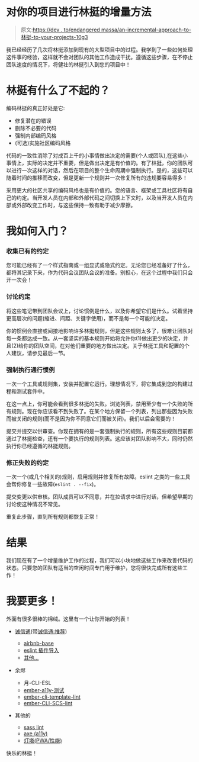 # 对你的项目进行林挺的增量方法

> 原文:[https://dev . to/endangered massa/an-incremental-approach-to-林挺-to-your-projects-10g3](https://dev.to/endangeredmassa/an-incremental-approach-to-linting-to-your-projects-10g3)

我已经经历了几次将林挺添加到现有的大型项目中的过程。我学到了一些如何处理这件事的经验，这样就不会对团队的其他工作造成干扰。遵循这些步骤，在不停止团队速度的情况下，将健壮的林挺引入到您的项目中！

# 林挺有什么了不起的？

编码林挺的真正好处是它:

*   修复潜在的错误
*   删除不必要的代码
*   强制内部编码风格
*   (可选)实施社区编码风格

代码的一致性消除了对成百上千的小事情做出决定的需要(个人或团队),在这些小事情上，实际的决定并不重要，但是做出决定是有价值的。有了林挺，你的团队可以进行一次这样的对话，然后在项目的整个生命周期中强制执行。是的，这些可以随着时间的推移而改变，但是更新一个规则并一次修复所有的违规要容易得多！

采用更大的社区共享的编码风格也是有价值的。您的语言、框架或工具社区将有自己的约定。当开发人员在内部和外部代码之间切换上下文时，以及当开发人员在内部或外部改变工作时，与这些保持一致有助于减少摩擦。

# 我如何入门？

### 收集已有的约定

您可能已经有了一个样式指南或一组显式或隐式约定。无论您已经准备好了什么，都将其记录下来，作为代码会议团队会议的准备。别担心，在这个过程中我们只会开一次会！

### 讨论约定

将这些笔记带到团队会议上，讨论惯例是什么，以及你希望它们是什么。试着坚持更高层次的问题(缩进、间距、关键字使用)，而不是每一个可能的决定。

你的惯例会直接或间接地影响许多林挺规则，但是这些规则太多了，很难让团队对每一条都达成一致。从一套坚实的基本规则开始将允许你(1)做出更少的决定，并且(2)给你的团队空间，在对他们重要的地方做出决定。关于林挺工具和配置的个人建议，请参见最后一节。

### 强制执行通行惯例

一次一个工具或规则集，安装并配置它运行。理想情况下，将它集成到您的构建过程和测试套件中。

在这一点上，你可能会看到很多林挺的失败。浏览列表，禁用至少有一个失败的所有规则。现在你应该看不到失败了。在某个地方保留一个列表，列出那些因为失败而被关闭的规则(而不是因为你不同意它们而被关闭)。我们以后会需要的！

提交并提交以供审查。你现在拥有的是一套强制执行的规则，所有这些规则目前都通过了林挺检查，还有一个要执行的规则列表。这应该对团队影响不大，同时仍然执行你已经遵循的林挺规则。

### 修正失败的约定

一次一个(或几个相关的)规则，启用规则并修复所有故障。eslint 之类的一些工具会帮你修复一些故障(`eslint . --fix`)。

提交变更以供审核。团队成员可以不同意，并在拉请求中进行对话，但希望早期的讨论使这种情况不常见。

重复此步骤，直到所有规则都恢复正常！

# 结果

我们现在有了一个增量维护工作的过程，我们可以小块地做这些工作来改善代码的状态。只要您的团队有适当的空闲时间专门用于维护，您将很快完成所有这些工作！

# 我要更多！

外面有很多很棒的棉绒。这里有一个让你开始的列表！

*   [诚信通](http://eslint.org/)(带[诚信通:推荐](http://eslint.org/docs/user-guide/configuring#using-eslintrecommended))

    *   [airbnb-base](https://github.com/airbnb/javascript)
    *   [eslint 插件导入](https://github.com/benmosher/eslint-plugin-import)
    *   [其他…](https://www.npmjs.com/browse/keyword/eslint)
*   余烬

    *   月-CLI-ESL
    *   [ember-a11y-测试](https://github.com/ember-a11y/ember-a11y-testing)
    *   [ember-cli-template-lint](https://github.com/rwjblue/ember-cli-template-lint)
    *   [ember-CLI-SCS-lint](https://github.com/tomasbasham/ember-cli-scss-lint)
*   其他的

    *   [sass lint](https://github.com/sasstools/sass-lint)
    *   [axe (a11y)](https://github.com/dequelabs/axe-core)
    *   [灯塔(PWA/性能)](https://developers.google.com/web/tools/lighthouse/)

快乐的林挺！